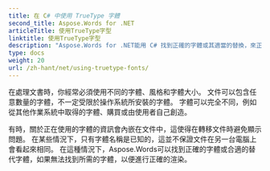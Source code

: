 ```yaml
---
title: 在 C# 中使用 TrueType 字體
second_title: Aspose.Words for .NET
articleTitle: 使用TrueType字型
linktitle: 使用TrueType字型
description: "Aspose.Words for .NET能用 C# 找到正確的字體或其適當的替換，來正確顯示文件。 這確保在沒有有關字體的資訊時，顯示的文件與原件之間的差異最小。"
type: docs
weight: 20
url: /zh-hant/net/using-truetype-fonts/
---
```


在處理文書時，你經常必須使用不同的字體、風格和字體大小。 文件可以包含任意數量的字體，不一定受限於操作系統所安裝的字體。 字體可以完全不同，例如從其他作業系統中取得的字體、購買或由使用者自己創造。

有時，關於正在使用的字體的資訊會內嵌在文件中，這使得在轉移文件時避免顯示問題。 在某些情況下，只有字體名稱是已知的，這並不保證文件在另一台電腦上會看起來相同。 在這種情況下，Aspose.Words可以找到正確的字體或合適的替代字體，如果無法找到所需的字體，以便進行正確的渲染。
